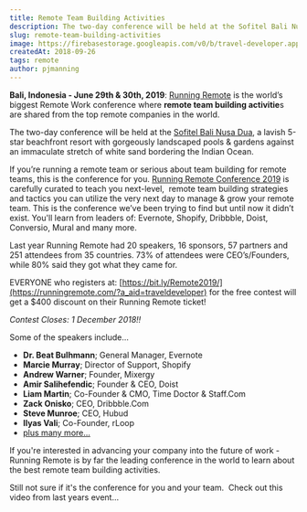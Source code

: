 ```yaml
---
title: Remote Team Building Activities
description: The two-day conference will be held at the Sofitel Bali Nusa Dua, a lavish 5-star beachfront resort with gorgeously landscaped pools & gardens against an immaculate stretch of white sand bordering the Indian Ocean.
slug: remote-team-building-activities
image: https://firebasestorage.googleapis.com/v0/b/travel-developer.appspot.com/o/posts%2Fremote-team-building-activities%2Frunning-remote.jpg?alt=media&token=2dcc9da1-8847-4f3f-be4e-89bfc2cbd5ac
createdAt: 2018-09-26
tags: remote
author: pjmanning
---
```


**Bali, Indonesia - June 29th & 30th, 2019**: [Running Remote](https://runningremote.com/?a_aid=traveldeveloper) is the world’s biggest Remote Work conference where **remote team building activitie**s are shared from the top remote companies in the world.

The two-day conference will be held at the [Sofitel Bali Nusa Dua](https://sofitel.accorhotels.com/gb/hotel-9078-sofitel-bali-nusa-dua-beach-resort/index.shtml), a lavish 5-star beachfront resort with gorgeously landscaped pools & gardens against an immaculate stretch of white sand bordering the Indian Ocean.

If you’re running a remote team or serious about team building for remote teams, this is the conference for you. [Running Remote Conference 2019](https://runningremote.com/?a_aid=traveldeveloper) is carefully curated to teach you next-level,  remote team building strategies and tactics you can utilize the very next day to manage & grow your remote team. This is the conference we’ve been trying to find but until now it didn’t exist. You'll learn from leaders of: Evernote, Shopify, Dribbble, Doist, Conversio, Mural and many more.

Last year Running Remote had 20 speakers, 16 sponsors, 57 partners and 251 attendees from 35 countries. 73% of attendees were CEO’s/Founders, while 80% said they got what they came for.

EVERYONE who registers at: [https://bit.ly/Remote2019/](https://runningremote.com/?a_aid=traveldeveloper) for the free contest will get a \$400 discount on their Running Remote ticket!

_Contest Closes: 1 December 2018!!_

Some of the speakers include...

-   **Dr. Beat Bulhmann**; General Manager, Evernote
-   **Marcie Murray**; Director of Support, Shopify
-   **Andrew Warner**; Founder, Mixergy
-   **Amir Salihefendic**; Founder & CEO, Doist
-   **Liam Martin**; Co-Founder & CMO, Time Doctor & Staff.Com
-   **Zack Onisko**; CEO, Dribbble.Com
-   **Steve Munroe**; CEO, Hubud
-   **Ilyas Vali**; Co-Founder, rLoop
-   [plus many more...](https://runningremote.com/?a_aid=traveldeveloper)

If you're interested in advancing your company into the future of work - Running Remote is by far the leading conference in the world to learn about the best remote team building activities.

Still not sure if it's the conference for you and your team.  Check out this video from last years event...
